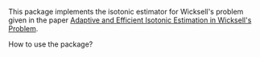 This package implements the isotonic estimator for Wicksell's problem given in the paper [Adaptive and Efficient Isotonic Estimation in Wicksell's Problem](https://arxiv.org/pdf/2310.05463.pdf). 

How to use the package? 